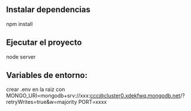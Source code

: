 ## Instalar dependencias
npm install

## Ejecutar el proyecto
node server

## Variables de entorno:
crear .env en la raiz con
MONGO_URI=mongodb+srv://xxx:ccc@cluster0.xdekfwq.mongodb.net/?retryWrites=true&w=majority
PORT=xxxx






